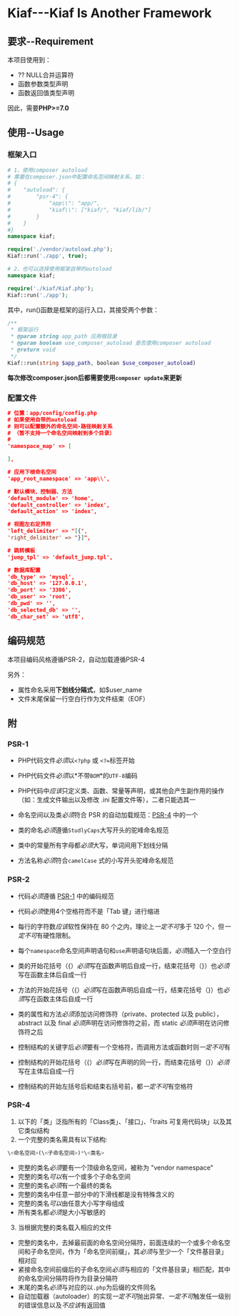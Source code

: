 # Kiaf---Kiaf Is Another Framework

## 要求--Requirement

本项目使用到：

* ?? NULL合并运算符
* 函数参数类型声明
* 函数返回值类型声明

因此，需要**PHP>=7.0**

## 使用--Usage

### 框架入口

```PHP
# 1、使用composer autoload
# 需要在composer.json中配置命名空间映射关系，如：
# {
#    "autoload": {
#        "psr-4": {
#            "app\\": "app/",
#            "kiaf\\": ["kiaf/", "kiaf/lib/"]
#        }
#    }
#}
namespace kiaf;

require('./vendor/autoload.php');
Kiaf::run('./app', true);

# 2、也可以选择使用框架自带的autoload
namespace kiaf;

require('./kiaf/Kiaf.php');
Kiaf::run('./app');
```

其中，run()函数是框架的运行入口，其接受两个参数：

```PHP
/**
 * 框架运行
 * @param string app_path 应用根目录
 * @param boolean use_composer_autoload 是否使用composer autoload
 * @return void
 */
Kiaf::run(string $app_path, boolean $use_composer_autoload)
```

**每次修改composer.json后都需要使用```composer update```来更新**

### 配置文件

```json
# 位置：app/config/config.php
# 如果使用自带的autoload
# 则可以配置额外的命名空间-路径映射关系
# （暂不支持一个命名空间映射到多个目录）
#
'namespace_map' => [

],

# 应用下根命名空间
'app_root_namespace' => 'app\\',

# 默认模块、控制器、方法
'default_module' => 'home',
'default_controller' => 'index',
'default_action' => 'index',

# 视图左右定界符
'left_delimiter' => "[{",
'right_delimiter' => "}]",

# 跳转模板
'jump_tpl' => 'default_jump.tpl',

# 数据库配置
'db_type' => 'mysql',
'db_host' => '127.0.0.1',
'db_port' => '3306',
'db_user' => 'root',
'db_pwd' => '',
'db_selected_db' => '',
'db_char_set' => 'utf8',
```


## 编码规范

本项目编码风格遵循PSR-2，自动加载遵循PSR-4

另外：

* 属性命名采用**下划线分隔式**，如$user_name
* 文件末尾保留一行空白行作为文件结束（EOF）

## 附

### PSR-1

* PHP代码文件*必须*以```<?php``` 或 ```<?=```标签开始

* PHP代码文件*必须*以*不带```BOM```*的```UTF-8```编码

* PHP代码中*应该*只定义类、函数、常量等声明，或其他会产生副作用的操作（如：生成文件输出以及修改 .ini 配置文件等），二者只能选其一

* 命名空间以及类*必须*符合 PSR 的自动加载规范：[PSR-4](#user-content-PSR-4) 中的一个

* 类的命名*必须*遵循```StudlyCaps```大写开头的驼峰命名规范

* 类中的常量所有字母都*必须*大写，单词间用下划线分隔

* 方法名称*必须*符合```camelCase``` 式的小写开头驼峰命名规范

### PSR-2

* 代码*必须*遵循 [PSR-1](#user-content-PSR-1) 中的编码规范

* 代码*必须*使用4个空格符而不是「Tab 键」进行缩进

* 每行的字符数*应该*软性保持在 80 个之内，理论上*一定不可*多于 120 个，但*一定不可*有硬性限制。

* 每个```namespace```命名空间声明语句和```use```声明语句块后面，*必须*插入一个空白行

* 类的开始花括号（{）*必须*写在函数声明后自成一行，结束花括号（}）也*必须*写在函数主体后自成一行

* 方法的开始花括号（{）*必须*写在函数声明后自成一行，结束花括号（}）也*必须*写在函数主体后自成一行

* 类的属性和方法*必须*添加访问修饰符（private、protected 以及 public），abstract 以及 final *必须*声明在访问修饰符之前，而 static *必须*声明在访问修饰符之后

* 控制结构的关键字后*必须*要有一个空格符，而调用方法或函数时则*一定不可*有

* 控制结构的开始花括号（{）*必须*写在声明的同一行，而结束花括号（}）*必须*写在主体后自成一行

* 控制结构的开始左括号后和结束右括号前，都*一定不可*有空格符


### PSR-4

1. 以下的「类」泛指所有的「Class类」、「接口」、「traits 可复用代码块」以及其它类似结构
2. 一个完整的类名需具有以下结构:

  ```php
  \<命名空间>(\<子命名空间>)*\<类名>
  ```

  * 完整的类名*必须*要有一个顶级命名空间，被称为 "vendor namespace"
  * 完整的类名*可以*有一个或多个子命名空间
  * 完整的类名*必须*有一个最终的类名
  * 完整的类名中任意一部分中的下滑线都是没有特殊含义的
  * 完整的类名*可以*由任意大小写字母组成
  * 所有类名都*必须*是大小写敏感的

3. 当根据完整的类名载入相应的文件
  * 完整的类名中，去掉最前面的命名空间分隔符，前面连续的一个或多个命名空间和子命名空间，作为「命名空间前缀」，其*必须*与至少一个「文件基目录」相对应
  * 紧接命名空间前缀后的子命名空间*必须*与相应的「文件基目录」相匹配，其中的命名空间分隔符将作为目录分隔符
  * 末尾的类名*必须*与对应的以```.php```为后缀的文件同名
  * 自动加载器（autoloader）的实现*一定不可*抛出异常、*一定不可*触发任一级别的错误信息以及*不应该*有返回值
